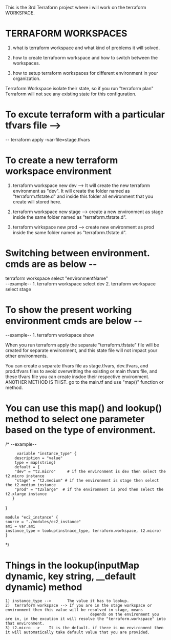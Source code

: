 
This is the 3rd Terraform project where i will work on the terraform WORKSPACE.

# TERRAFORM WORKSPACES

1. what is terraform workspace and what kind of problems it will solved.

2. how to create terrafoorm workspace and how to switch between the workspaces.

3. how to setup terraform workspaces for different environment in your organization.


Terraform Workspace isolate their state, so if you run "terraform plan" Terraform will not see any existing state for this configuration.



# To excute terraform with a particular tfvars file -->
  --  terraform apply -var-file=stage.tfvars


# To create a new terraform workspace environment  
  1. terraform workspace new dev     --> 
                       It will create the new terraform environment as "dev".
                       It will create the folder named as "terraform.tfstate.d" and inside this folder all environment that you create will stored here.

  2. terraform workspace new stage  --> create a new environment as stage inside the same folder named as "terraform.tfstate.d".
  3. terraform wirkspace new prod  --> create new environment as prod inside the same folder named as "terraform.tfstate.d".

# Switching between environment.  cmds are as below --
  terraform workspace select "environmentName"   
  --example-- 
             1. terraform workspace select dev
             2. terraform workspace select stage

# To show the present working environment  cmds are below --
  --example-- 
             1. terraform workspace show


When you run terraform apply the separate "terraform.tfstate" file will be created for separate environment, and this state file will not impact your other environments.


You can create a separate tfvars file as stage.tfvars, dev.tfvars, and prod.tfvars files to avoid overwritting the existing or main tfvars file, and these tfvars file you can create insdoe their respective environment.  
              ANOTHER METHOD IS THST.
 go to the main.tf  and use "map()" function or method.
  
 # You can use this map() and lookup() method to select one parameter based on the type of environment.
 /* --example--

         variable "instance_type" { 
        description = "value"
        type = map(string)
        default = {
        "dev" = "t2.micro"     # if the environment is dev then select the t2.micro instance
        "stage" = "t2.medium" # if the environment is stage then select the t2.medium instance
        "prod" = "t2xlarge"  # if the environment is prod then select the t2.xlarge instance
       }
  }
  
 

    module "ec2_instance" {
    source = "./modules/ec2_instance"
    ami = var.ami
    instance_type = lookup(instnace_type, terraform.workspace, t2.micro)
    }
  */
# Things in the lookup(inputMap dynamic, key string, __default dynamic) method                 
    1) instance_type -->       The value it has to lookup.   
    2)  terraform workspace --> If you are in the stage workspace or environment then this value will be resolved in stage, means 
                                         depends on the environment you are in, in the excution it will resolve the "terraform.workspace" into that environment.
    3) t2.micro -->    It is the default. if there is no environment then it will automatically take default value that you are provided. 




               
  